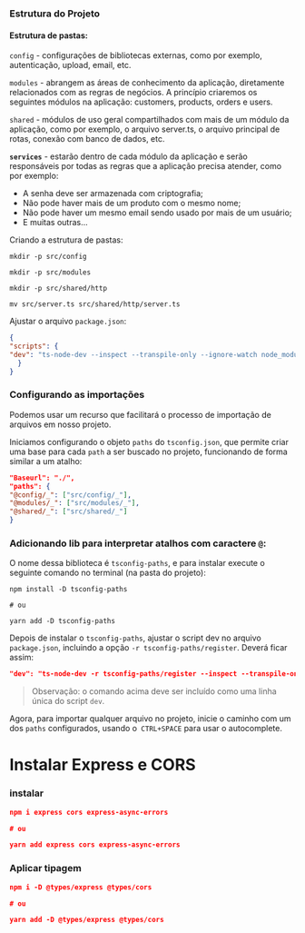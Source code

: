 ### Estrutura do Projeto

#### Estrutura de pastas:

`config` - configurações de bibliotecas externas, como por exemplo, autenticação, upload, email, etc.

`modules` - abrangem as áreas de conhecimento da aplicação, diretamente relacionados com as regras de negócios. A princípio criaremos os seguintes módulos na aplicação: customers, products, orders e users.

`shared` - módulos de uso geral compartilhados com mais de um módulo da aplicação, como por exemplo, o arquivo server.ts, o arquivo principal de rotas, conexão com banco de dados, etc.

**`services`** - estarão dentro de cada módulo da aplicação e serão responsáveis por todas as regras que a aplicação precisa atender, como por exemplo:

- A senha deve ser armazenada com criptografia;
- Não pode haver mais de um produto com o mesmo nome;
- Não pode haver um mesmo email sendo usado por mais de um usuário;
- E muitas outras...

Criando a estrutura de pastas:

```shell
mkdir -p src/config

mkdir -p src/modules

mkdir -p src/shared/http

mv src/server.ts src/shared/http/server.ts
```

Ajustar o arquivo `package.json`:

```JSON
{
"scripts": {
"dev": "ts-node-dev --inspect --transpile-only --ignore-watch node_modules src/shared/http/server.ts"
  }
}
```

### Configurando as importações

Podemos usar um recurso que facilitará o processo de importação de arquivos em nosso projeto.

Iniciamos configurando o objeto `paths` do `tsconfig.json`, que permite criar uma base para cada `path` a ser buscado no projeto, funcionando de forma similar a um atalho:

```JSON
"Baseurl": "./",
"paths": {
"@config/_": ["src/config/_"],
"@modules/_": ["src/modules/_"],
"@shared/_": ["src/shared/_"]
}
```

### Adicionando lib para interpretar atalhos com caractere `@`:

O nome dessa biblioteca é `tsconfig-paths`, e para instalar execute o seguinte comando no terminal (na pasta do projeto):

```shell
npm install -D tsconfig-paths

# ou

yarn add -D tsconfig-paths
```

Depois de instalar o `tsconfig-paths`, ajustar o script dev no arquivo `package.json`, incluindo a opção `-r tsconfig-paths/register`. Deverá ficar assim:

```JSON
"dev": "ts-node-dev -r tsconfig-paths/register --inspect --transpile-only --ignore-watch node_modules src/shared/http/server.ts"
```

> Observação: o comando acima deve ser incluído como uma linha única do script `dev`.

Agora, para importar qualquer arquivo no projeto, inicie o caminho com um dos `paths` configurados, usando o` CTRL+SPACE` para usar o autocomplete.

# Instalar Express e CORS

### instalar

```JSON
npm i express cors express-async-errors

# ou

yarn add express cors express-async-errors
```

### Aplicar tipagem

```JSON
npm i -D @types/express @types/cors

# ou

yarn add -D @types/express @types/cors
```
